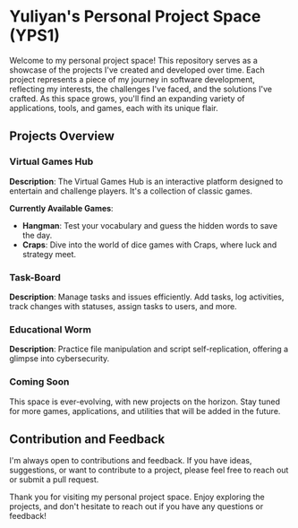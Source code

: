 # Yuliyan's Personal Project Space (YPS1)

Welcome to my personal project space! This repository serves as a showcase of the projects I've created and developed over time. Each project represents a piece of my journey in software development, reflecting my interests, the challenges I've faced, and the solutions I've crafted. As this space grows, you'll find an expanding variety of applications, tools, and games, each with its unique flair.

## Projects Overview

### Virtual Games Hub
**Description**: The Virtual Games Hub is an interactive platform designed to entertain and challenge players. It's a collection of classic games.

**Currently Available Games**:
- **Hangman**: Test your vocabulary and guess the hidden words to save the day.
- **Craps**: Dive into the world of dice games with Craps, where luck and strategy meet.

### Task-Board
**Description**: Manage tasks and issues efficiently. Add tasks, log activities, track changes with statuses, assign tasks to users, and more.

### Educational Worm
**Description**: Practice file manipulation and script self-replication, offering a glimpse into cybersecurity.

### Coming Soon
This space is ever-evolving, with new projects on the horizon. Stay tuned for more games, applications, and utilities that will be added in the future.

## Contribution and Feedback
I'm always open to contributions and feedback. If you have ideas, suggestions, or want to contribute to a project, please feel free to reach out or submit a pull request.

Thank you for visiting my personal project space. Enjoy exploring the projects, and don't hesitate to reach out if you have any questions or feedback!
